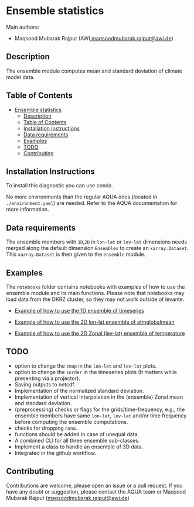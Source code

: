 # Ensemble statistics

Main authors: 
- Maqsood Mubarak Rajput (AWI,maqsoodmubarak.rajput@awi.de)

## Description

The ensemble module computes mean and standard deviation of climate model data.

## Table of Contents

- [Ensemble statistics](#Ensemble-statistics)
  - [Description](#description)
  - [Table of Contents](#table-of-contents)
  - [Installation Instructions](#installation-instructions)
  - [Data requirements](#data-requirements)
  - [Examples](#examples)
  - [TODO](#TODO)
  - [Contributing](#contributing)

## Installation Instructions

To install this diagnostic you can use conda.

No more environments than the regular AQUA ones (located in `./environment.yaml`) are needed.
Refer to the AQUA documentation for more information.

## Data requirements

The ensemble members with `1D`,`2D` in `lon-lat` or `lev-lat` dimensions needs merged along the default dimension `Ensembles` to create an `xarray.Dataset`. This `xarray.Dataset` is then given to the `ensemble` module. 

## Examples

The `notebooks` folder contains notebooks with examples of how to use the ensemble module and its main functions.
Please note that notebooks may load data from the DKRZ cluster, so they may not work outside of levante.

- [Example of how to use the 1D ensemble of timeseries](https://github.com/DestinE-Climate-DT/AQUA/blob/dev-ensemble/notebooks/diagnostics/ensemble/ensemble_timeseries.ipynb)

- [Example of how to use the 2D lon-lat ensemble of atmglobalmean](https://github.com/DestinE-Climate-DT/AQUA/blob/dev-ensemble/notebooks/diagnostics/ensemble/ensemble_atmglobalmean.ipynb)

- [Example of how to use the 2D Zonal (lev-lat) ensemble of temperature](https://github.com/DestinE-Climate-DT/AQUA/blob/dev-ensemble/notebooks/diagnostics/ensemble/ensemble_zonalaverage.ipynb)

## TODO

- option to change the `cmap` in the `lon-lat` and `lev-lat` plots.
- option to change the `zorder` in the timeseries plots (It matters while presenting via a projector).
- Saving outputs to netcdf.
- Implementation of the normalized standard deviation.
- Implementation of vertical interpolation in the (ensemble) Zonal mean and standard deviation.
- (preprocessing) checks or flags for the grids/time-frequency, e.g., the ensemble members have same `lon-lat`, `lev-lat` and/or time frequency before computing the ensemble computations.
- checks for dropping `nan`s.
- functions should be added in case of unequal data.
- A combined CLI for all three ensemble sub-classes.
- Implement a class to handle an ensemble of 3D data.
- Integrated in the github workflow.

## Contributing

Contributions are welcome, please open an issue or a pull request. 
If you have any doubt or suggestion, please contact the AQUA team or Maqsood Mubarak Rajput (maqsoodmubarak.rajput@awi.de)
